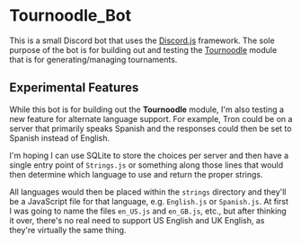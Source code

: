 # Tournoodle_Bot

This is a small Discord bot that uses the [Discord.js][0] framework. The sole
purpose of the bot is for building out and testing the [Tournoodle][1] module
that is for generating/managing tournaments.

## Experimental Features

While this bot is for building out the **Tournoodle** module, I'm also testing
a new feature for alternate language support. For example, Tron could be on a
server that primarily speaks Spanish and the responses could then be set to
Spanish instead of English.

I'm hoping I can use SQLite to store the choices per server and then have a
single entry point of `Strings.js` or something along those lines that would
then determine which language to use and return the proper strings.

All languages would then be placed within the `strings` directory and they'll be
a JavaScript file for that language, e.g. `English.js` or `Spanish.js`. At first
I was going to name the files `en_US.js` and `en_GB.js`, etc., but after
thinking it over, there's no real need to support US English and UK English, as
they're virtually the same thing.

[0]: https://discord.js.org/#/
[1]: https://github.com/HF-Solutions/Tournoodle